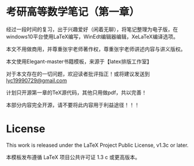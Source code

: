 <!-- Author : Dongsheng Deng & Liam Huang-->
<!-- Program Email: elegantlatex2e@gmail.com -->

# 考研高等数学笔记（第一章）
经过一段时间的复习，出于兴趣爱好（闲着无聊），将笔记整理为电子版，在windows10平台使用LaTeX编写，WinEdt编辑器编辑，XeLaTeX编译选项。


本文不用做商用，并尊重张宇老师著作权，尊重张宇老师讲述内容与讲义版权。


本文使用Elegant-master书籍模板，来源于【latex排版工作室】


对于本文存在的一切问题，欢迎读者批评指正！或将建议发送到 lyc19990729@gmail.com 


计划只开源第一章的TeX源代码，其他只用做pdf，共以完善！


本部分内容完全开源，请不要将此内容用于利益途径！！！


# License

This work is released under the LaTeX Project Public License, v1.3c or later. 

本模板发布遵循 LaTeX 项目公共许可证 1.3 c 或更高版本。
